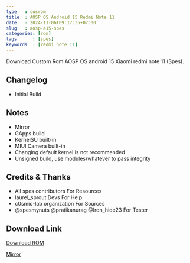 ```yaml
---
type   : cusrom
title  : AOSP OS Android 15 Redmi Note 11
date   : 2024-11-06T09:17:35+07:00
slug   : aosp-a15-spes
categories: [rom]
tags      : [spes]
keywords  : [redmi note 11]
---
```


Download Custom Rom AOSP OS android 15 Xiaomi redmi note 11 (Spes).


## Changelog 
- Initial Build

## Notes
- Mirror
- GApps build
- KernelSU built-in 
- MIUI Camera built-in
- Changing default kernel is not recommended
- Unsigned build, use modules/whatever to pass integrity

## Credits & Thanks
- All spes contributors For Resources
- laurel_sprout Devs For Help
- c0smic-lab organization For Sources
- @spesmynuts @pratikanurag @Iron_hide23 For Tester


## Download Link
[Download ROM](https://sourceforge.net/projects/customromspes/files/cAOSP/A15/cAOSP_spes-15.0-20241029-0521.zip/download)

[Mirror](https://t.me/TanvirBuilds/450)